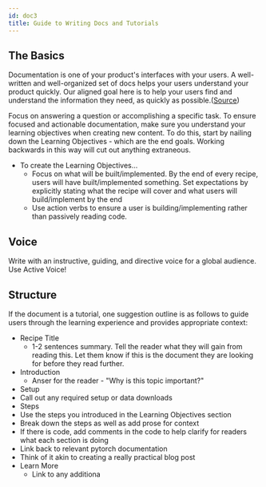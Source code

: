 ```yaml
---
id: doc3
title: Guide to Writing Docs and Tutorials
---
```

## The Basics

Documentation is one of your product's interfaces with your users. A well-written and well-organized set of docs helps your users understand your product quickly. Our aligned goal here is to help your users find and understand the information they need, as quickly as possible.([Source](https://v2.docusaurus.io/docs/markdown-features))

Focus on answering a question or accomplishing a specific task. To ensure focused and actionable documentation, make sure you understand your learning objectives when creating new content. To do this, start by nailing down the Learning Objectives - which are the end goals. Working backwards in this way will cut out anything extraneous. 

* To create the Learning Objectives...
  * Focus on what will be built/implemented. By the end of every recipe, users will have built/implemented something. Set expectations by explicitly stating what the recipe will cover and what users will build/implement by the end
  * Use action verbs to ensure a user is building/implementing rather than passively reading code. 
 
## Voice

Write with an instructive, guiding, and directive voice for a global audience. Use Active Voice!

## Structure

If the document is a tutorial, one suggestion outline is as follows to guide users through the learning experience and provides appropriate context:
* Recipe Title
  * 1-2 sentences summary. Tell the reader what they will gain from reading this. Let them know if this is the document they are looking for before they read further.
* Introduction 
  * Anser for the reader - "Why is this topic important?"
* Setup
 * Call out any required setup or data downloads
* Steps
 * Use the steps you introduced in the Learning Objectives section
 * Break down the steps as well as add prose for context
 * If there is code, add comments in the code to help clarify for readers what each section is doing
 * Link back to relevant pytorch documentation
 * Think of it akin to creating a really practical blog post
* Learn More
  * Link to any additiona




